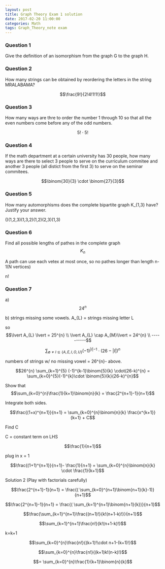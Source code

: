 ```yaml
---
layout: post
title: Graph Theory Exam 1 solution
date: 2017-02-20 11:00:00
categories: Math
tags: Graph_Theory_note exam
---
```


### Question 1

Give the definition of an isomorphism from the graph G to the graph H. 



### Question 2

How many strings can be obtained by reordering the letters in the string MRALABAMA?

$$\frac{9!}{2!4!1!1!}$$

### Question 3
How many ways are thre to order the number 1 through 10 so that all the even numbers come before any of the odd numbers. 

$$5! \cdot 5!$$

### Question 4
If the math department at a certain university has 30 people, how many ways are there to select 3 people to serve on the curriculum commitee and another 3 people (all distict from the first 3) to serve on the seminar commitees. 

$$\binom{30}{3} \cdot \binom{27}{3}$$


### Question 5
How many automorphisms does the complete bipartite graph K_{1,3} have? Justify your answer. 


()(1,2,3)(1,3,2)(1,2)(2,3)(1,3)


### Question 6

Find all possible lengths of pathes in the complete graph $$K_{n}$$

A path can use each vetex at most once, so no pathes longer than length n-1(N vertices)

n!

### Question 7



a) $$24^{n}$$

b) strings missing some vowels.
A_{L} = strings missing letter L

so $$\lvert A_{L} \lvert = 25^{n} \\
 \lvert A_{L} \cap A_{M}\lvert = 24^{n} \\
 ----------$$ 

$$\sum_{\emptyset ≠ I \subseteq \{A,E,I,O,U\}}(-1)^{\lvert I \lvert-1} \cdot (26-\lvert I \lvert)^{n}$$
 
numbers of strings w/ no missing vowel = 26^{n}- above. 

$$26^{n} \sum_{k=1}^{5} (-1)^{k-1}\binom{5}{k} \cdot(26-k)^{n} = \sum_{k=0}^{5}(-1)^{k}\cdot \binom{5}{k}(26-k)^{n}$$


Show that $$\sum_{k=0}^{n}\frac{1}{k+1}\binom{n}{k} = \frac{2^{n+1}-1}{n+1}$$

Integrate both sides. 

$$\frac{(1+x)^{n+1}}{n+1} = \sum_{k=0}^{n}\binom{n}{k} \frac{x^{k+1}}{k+1} + C$$

Find C

C = constant term on LHS

$$\frac{1}{n+1}$$

plug in x = 1

$$\frac{(1+1)^{n+1}}{n+1}- \frac{1}{n+1} = \sum_{k=0}^{n}\binom{n}{k} \cdot \frac{1}{k+1}$$


Solution 2 (Play with factorials carefully)

$$\frac{2^{n+1}-1}{n+1} = \frac{( \sum_{k=0}^{n+1}\binom{n+1}{k}-1)}{n+1}$$

$$\frac{2^{n+1}-1}{n+1} = \frac{( \sum_{k=1}^{n+1}\binom{n+1}{k})}{n+1}$$

$$\frac{\sum_{k=1}^{n+1}\frac{(n+1)!}{k!(n+1-k)!}}{n+1}$$

$$\sum_{k=1}^{n+1}\frac{n!}{k!(n+1-k)!}$$

k=k+1

$$\sum_{k=0}^{n}\frac{n!}{(k+1)!\cdot n+1-(k+1)!}$$

$$\sum_{k=0}^{n}\frac{n!}{(k+1)k!(n-k)!}$$

$$= \sum_{k=0}^{n}\frac{1}{k+1}\binom{n}{k}$$


